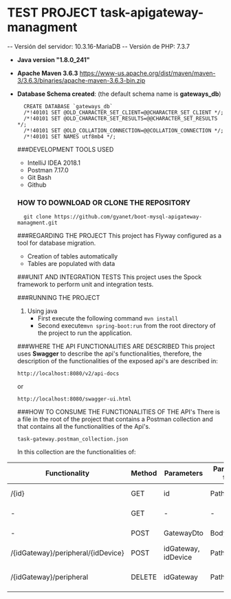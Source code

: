 # TEST PROJECT task-apigateway-managment

-- Versión del servidor: 10.3.16-MariaDB
-- Versión de PHP: 7.3.7
- **Java version "1.8.0_241"**
- **Apache Maven 3.6.3**
        https://www-us.apache.org/dist/maven/maven-3/3.6.3/binaries/apache-maven-3.6.3-bin.zip

- **Database Schema created**: (the default schema name is **gateways_db**)
        
        CREATE DATABASE `gateways_db`
        /*!40101 SET @OLD_CHARACTER_SET_CLIENT=@@CHARACTER_SET_CLIENT */;
        /*!40101 SET @OLD_CHARACTER_SET_RESULTS=@@CHARACTER_SET_RESULTS */;
        /*!40101 SET @OLD_COLLATION_CONNECTION=@@COLLATION_CONNECTION */;
        /*!40101 SET NAMES utf8mb4 */;
       
       
    ###DEVELOPMENT TOOLS USED
    
    - IntelliJ IDEA 2018.1
    - Postman 7.17.0
    - Git Bash
    - Github  
    
    ### HOW TO DOWNLOAD OR CLONE THE REPOSITORY
    
        git clone https://github.com/gyanet/boot-mysql-apigateway-managment.git
        
    ###REGARDING THE PROJECT
     This project has Flyway configured as a tool for database migration.
     - Creation of tables automatically
     - Tables are populated with data
     
     ###UNIT AND INTEGRATION TESTS
      This project uses the Spock framework to perform unit and integration tests.
      
  ###RUNNING THE PROJECT
  1. Using java
      - First execute the following command
              `mvn install`
      - Second execute`mvn spring-boot:run` from the root directory of the project to run the application.
              
  ###WHERE THE API FUNCTIONALITIES ARE DESCRIBED
    This project uses **Swagger** to describe the api's functionalities, therefore, the description of the functionalities of the exposed api's are described in:
    
      http://localhost:8080/v2/api-docs
      
     or
     
      http://localhost:8080/swagger-ui.html
      
  ###HOW TO CONSUME THE FUNCTIONALITIES OF THE API's
  There is a file in the root of the project that contains a Postman collection and that contains all the functionalities of the Api's.
  
      task-gateway.postman_collection.json
  
  In this collection are the functionalities of:
  
Functionality | Method | Parameters | Parameter type | Description
  ---                                | ---    | ---                 | ---          | ---                    |
  /{id}                              | GET    | id                  | PathVariable |Get detail of gateway
  -                                  | GET    | -                   | -            | Get all gateways
  -                                  | POST   | GatewayDto          | Body         | Add a gateway
  /{idGateway}/peripheral/{idDevice} |  POST  | idGateway, idDevice | PathVariable | Add device to gateway
  /{idGateway}/peripheral            | DELETE | idGateway           | PathVariable |Delete device to gateway